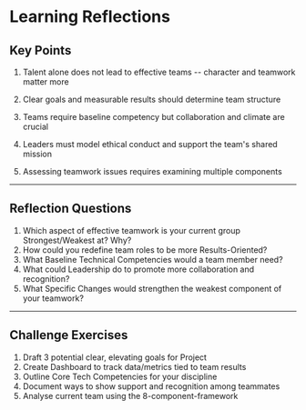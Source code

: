 # Learning Reflections

## Key Points
1. Talent alone does not lead to effective teams -- character and teamwork matter more

2. Clear goals and measurable results should determine team structure

3. Teams require baseline competency but collaboration and climate are crucial

4. Leaders must model ethical conduct and support the team's shared mission

5. Assessing teamwork issues requires examining multiple components

---

## Reflection Questions

1. Which aspect of effective teamwork is your current group Strongest/Weakest at? Why?
2. How could you redefine team roles to be more Results-Oriented?
3. What Baseline Technical Competencies would a team member need?
4. What could Leadership do to promote more collaboration and recognition?
5. What Specific Changes would strengthen the weakest component of your teamwork?

---

## Challenge Exercises

1. Draft 3 potential clear, elevating goals for Project
2. Create Dashboard to track data/metrics tied to team results
3. Outline Core Tech Competencies for your discipline
4. Document ways to show support and recognition among teammates
5. Analyse current team using the 8-component-framework